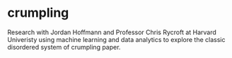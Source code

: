 # crumpling

Research with Jordan Hoffmann and Professor Chris Rycroft at Harvard Univeristy using machine learning and data analytics to explore the classic disordered system of crumpling paper.
